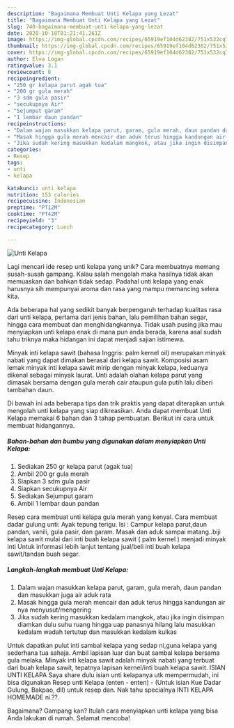 ```yaml
---
description: "Bagaimana Membuat Unti Kelapa yang Lezat"
title: "Bagaimana Membuat Unti Kelapa yang Lezat"
slug: 740-bagaimana-membuat-unti-kelapa-yang-lezat
date: 2020-10-18T01:21:41.261Z
image: https://img-global.cpcdn.com/recipes/65919ef104d62382/751x532cq70/unti-kelapa-foto-resep-utama.jpg
thumbnail: https://img-global.cpcdn.com/recipes/65919ef104d62382/751x532cq70/unti-kelapa-foto-resep-utama.jpg
cover: https://img-global.cpcdn.com/recipes/65919ef104d62382/751x532cq70/unti-kelapa-foto-resep-utama.jpg
author: Elva Logan
ratingvalue: 3.1
reviewcount: 8
recipeingredient:
- "250 gr kelapa parut agak tua"
- "200 gr gula merah"
- "3 sdm gula pasir"
- "secukupnya Air"
- "Sejumput garam"
- "1 lembar daun pandan"
recipeinstructions:
- "Dalam wajan masukkan kelapa parut, garam, gula merah, daun pandan dan masukkan juga air aduk rata"
- "Masak hingga gula merah mencair dan aduk terus hingga kandungan air nya menyusut/mengering"
- "Jika sudah kering masukkan kedalam mangkok, atau jika ingin disimpan diamkan dulu suhu ruang hingga uap panasnya hilang lalu masukkan kedalam wadah tertutup dan masukkan kedalam kulkas"
categories:
- Resep
tags:
- unti
- kelapa

katakunci: unti kelapa 
nutrition: 153 calories
recipecuisine: Indonesian
preptime: "PT12M"
cooktime: "PT42M"
recipeyield: "3"
recipecategory: Lunch

---
```



![Unti Kelapa](https://img-global.cpcdn.com/recipes/65919ef104d62382/751x532cq70/unti-kelapa-foto-resep-utama.jpg)

Lagi mencari ide resep unti kelapa yang unik? Cara membuatnya memang susah-susah gampang. Kalau salah mengolah maka hasilnya tidak akan memuaskan dan bahkan tidak sedap. Padahal unti kelapa yang enak harusnya sih mempunyai aroma dan rasa yang mampu memancing selera kita.

Ada beberapa hal yang sedikit banyak berpengaruh terhadap kualitas rasa dari unti kelapa, pertama dari jenis bahan, lalu pemilihan bahan segar, hingga cara membuat dan menghidangkannya. Tidak usah pusing jika mau menyiapkan unti kelapa enak di mana pun anda berada, karena asal sudah tahu triknya maka hidangan ini dapat menjadi sajian istimewa.

Minyak inti kelapa sawit (bahasa Inggris: palm kernel oil) merupakan minyak nabati yang dapat dimakan berasal dari kelapa sawit. Komposisi asam lemak minyak inti kelapa sawit mirip dengan minyak kelapa, keduanya dikenal sebagai minyak laurat. Unti adalah olahan kelapa parut yang dimasak bersama dengan gula merah cair ataupun gula putih lalu diberi tambahan daun.


Di bawah ini ada beberapa tips dan trik praktis yang dapat diterapkan untuk mengolah unti kelapa yang siap dikreasikan. Anda dapat membuat Unti Kelapa memakai 6 bahan dan 3 tahap pembuatan. Berikut ini cara untuk membuat hidangannya.

<!--inarticleads1-->

##### Bahan-bahan dan bumbu yang digunakan dalam menyiapkan Unti Kelapa:

1. Sediakan 250 gr kelapa parut (agak tua)
1. Ambil 200 gr gula merah
1. Siapkan 3 sdm gula pasir
1. Siapkan secukupnya Air
1. Sediakan Sejumput garam
1. Ambil 1 lembar daun pandan


Resep cara membuat unti kelapa gula merah yang kenyal. Cara membuat dadar gulung unti: Ayak tepung terigu. Isi : Campur kelapa parut,daun pandan, vanili, gula pasir, dan garam. Masak dan aduk sampai matang..biji kelapa sawit mulai dari inti buah kelapa sawit ( palm kernel ) menjadi minyak inti Untuk informasi lebih lanjut tentang jual/beli inti buah kelapa sawit/tandan buah segar. 

<!--inarticleads2-->

##### Langkah-langkah membuat Unti Kelapa:

1. Dalam wajan masukkan kelapa parut, garam, gula merah, daun pandan dan masukkan juga air aduk rata
1. Masak hingga gula merah mencair dan aduk terus hingga kandungan air nya menyusut/mengering
1. Jika sudah kering masukkan kedalam mangkok, atau jika ingin disimpan diamkan dulu suhu ruang hingga uap panasnya hilang lalu masukkan kedalam wadah tertutup dan masukkan kedalam kulkas


Untuk dapatkan pulut inti sambal kelapa yang sedap ni,guna kelapa yang sederhana tua sahaja. Ambil lapisan luar dan buat sambal kelapa bersama gula melaka. Minyak inti kelapa sawit adalah minyak nabati yang terbuat dari buah kelapa sawit, tepatnya lapisan kernel/inti buah kelapa sawit. ISIAN UNTI KELAPA Saya share dulu isian unti kelapanya utk mempermudah, ini bisa digunakan Resep unti Kelapa (enten - enten) - (Untuk isian Kue Dadar Gulung, Bakpao, dll) untuk resep dan. Nak tahu specialnya INTI KELAPA HOMEMADE ni.??. 

Bagaimana? Gampang kan? Itulah cara menyiapkan unti kelapa yang bisa Anda lakukan di rumah. Selamat mencoba!

